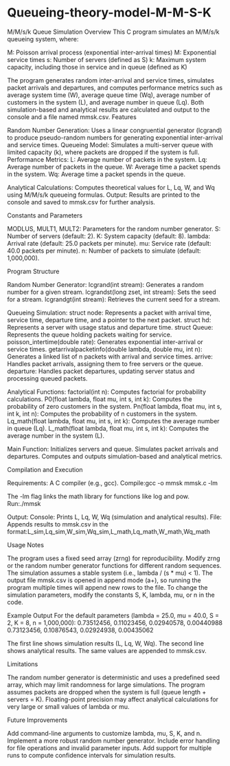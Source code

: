 # Queueing-theory-model-M-M-S-K
M/M/s/k Queue Simulation
Overview
This C program simulates an M/M/s/k queueing system, where:

M: Poisson arrival process (exponential inter-arrival times)
M: Exponential service times
s: Number of servers (defined as S)
k: Maximum system capacity, including those in service and in queue (defined as K)

The program generates random inter-arrival and service times, simulates packet arrivals and departures, and computes performance metrics such as average system time (W), average queue time (Wq), average number of customers in the system (L), and average number in queue (Lq). Both simulation-based and analytical results are calculated and output to the console and a file named mmsk.csv.
Features

Random Number Generation: Uses a linear congruential generator (lcgrand) to produce pseudo-random numbers for generating exponential inter-arrival and service times.
Queueing Model: Simulates a multi-server queue with limited capacity (k), where packets are dropped if the system is full.
Performance Metrics:
L: Average number of packets in the system.
Lq: Average number of packets in the queue.
W: Average time a packet spends in the system.
Wq: Average time a packet spends in the queue.


Analytical Calculations: Computes theoretical values for L, Lq, W, and Wq using M/M/s/k queueing formulas.
Output: Results are printed to the console and saved to mmsk.csv for further analysis.

Constants and Parameters

MODLUS, MULT1, MULT2: Parameters for the random number generator.
S: Number of servers (default: 2).
K: System capacity (default: 8).
lambda: Arrival rate (default: 25.0 packets per minute).
mu: Service rate (default: 40.0 packets per minute).
n: Number of packets to simulate (default: 1,000,000).

Program Structure

Random Number Generator:
lcgrand(int stream): Generates a random number for a given stream.
lcgrandst(long zset, int stream): Sets the seed for a stream.
lcgrandgt(int stream): Retrieves the current seed for a stream.


Queueing Simulation:
struct node: Represents a packet with arrival time, service time, departure time, and a pointer to the next packet.
struct hd: Represents a server with usage status and departure time.
struct Queue: Represents the queue holding packets waiting for service.
poisson_intertime(double rate): Generates exponential inter-arrival or service times.
getarrivalpacketinfo(double lambda, double mu, int n): Generates a linked list of n packets with arrival and service times.
arrive: Handles packet arrivals, assigning them to free servers or the queue.
departure: Handles packet departures, updating server status and processing queued packets.


Analytical Functions:
factorial(int n): Computes factorial for probability calculations.
P0(float lambda, float mu, int s, int k): Computes the probability of zero customers in the system.
Pn(float lambda, float mu, int s, int k, int n): Computes the probability of n customers in the system.
Lq_math(float lambda, float mu, int s, int k): Computes the average number in queue (Lq).
L_math(float lambda, float mu, int s, int k): Computes the average number in the system (L).


Main Function:
Initializes servers and queue.
Simulates packet arrivals and departures.
Computes and outputs simulation-based and analytical metrics.



Compilation and Execution

Requirements: A C compiler (e.g., gcc).
Compile:gcc -o mmsk mmsk.c -lm

The -lm flag links the math library for functions like log and pow.
Run:./mmsk


Output:
Console: Prints L, Lq, W, Wq (simulation and analytical results).
File: Appends results to mmsk.csv in the format:L_sim,Lq_sim,W_sim,Wq_sim,L_math,Lq_math,W_math,Wq_math





Usage Notes

The program uses a fixed seed array (zrng) for reproducibility. Modify zrng or the random number generator functions for different random sequences.
The simulation assumes a stable system (i.e., lambda / (s * mu) < 1).
The output file mmsk.csv is opened in append mode (a+), so running the program multiple times will append new rows to the file.
To change the simulation parameters, modify the constants S, K, lambda, mu, or n in the code.

Example Output
For the default parameters (lambda = 25.0, mu = 40.0, S = 2, K = 8, n = 1,000,000):
0.73512456, 0.11023456, 0.02940578, 0.00440988
0.73123456, 0.10876543, 0.02924938, 0.00435062


The first line shows simulation results (L, Lq, W, Wq).
The second line shows analytical results.
The same values are appended to mmsk.csv.

Limitations

The random number generator is deterministic and uses a predefined seed array, which may limit randomness for large simulations.
The program assumes packets are dropped when the system is full (queue length + servers = K).
Floating-point precision may affect analytical calculations for very large or small values of lambda or mu.

Future Improvements

Add command-line arguments to customize lambda, mu, S, K, and n.
Implement a more robust random number generator.
Include error handling for file operations and invalid parameter inputs.
Add support for multiple runs to compute confidence intervals for simulation results.
